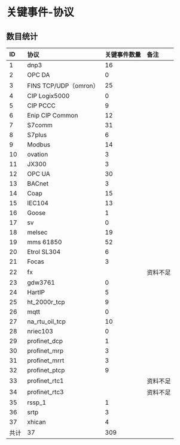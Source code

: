 # 关键事件-协议

## 数目统计

| ID   | 协议                  | 关键事件数量 | 备注     |
|:-----|:----------------------|:-------------|:---------|
| 1    | dnp3                  | 16           |          |
| 2    | OPC DA                | 0            |          |
| 3    | FINS TCP/UDP（omron） | 25           |          |
| 4    | CIP Logix5000         | 0            |          |
| 5    | CIP PCCC              | 9            |          |
| 6    | Enip CIP Common       | 12           |          |
| 7    | S7comm                | 31           |          |
| 8    | S7plus                | 6            |          |
| 9    | Modbus                | 14           |          |
| 10   | ovation               | 3            |          |
| 11   | JX300                 | 3            |          |
| 12   | OPC UA                | 30           |          |
| 13   | BACnet                | 3            |          |
| 14   | Coap                  | 15           |          |
| 15   | IEC104                | 13           |          |
| 16   | Goose                 | 1            |          |
| 17   | sv                    | 0            |          |
| 18   | melsec                | 19           |          |
| 19   | mms 61850             | 52           |          |
| 20   | Etrol SL304           | 6            |          |
| 21   | Focas                 | 3            |          |
| 22   | fx                    |              | 资料不足 |
| 23   | gdw3761               | 0            |          |
| 24   | HartIP                | 5            |          |
| 25   | ht_2000r_tcp          | 9            |          |
| 26   | mqtt                  | 0            |          |
| 27   | na_rtu_oil_tcp        | 10           |          |
| 28   | nriec103              | 0            |          |
| 29   | profinet_dcp          | 1            |          |
| 30   | profinet_mrp          | 3            |          |
| 31   | profinet_mrrt         | 3            |          |
| 32   | profinet_ptcp         | 9            |          |
| 33   | profinet_rtc1         |              | 资料不足 |
| 34   | profinet_rtc3         |              | 资料不足 |
| 35   | rssp_1                | 1            |          |
| 36   | srtp                  | 3            |          |
| 37   | xhican                | 4            |          |
| 共计 | 37                    | 309          |          |
